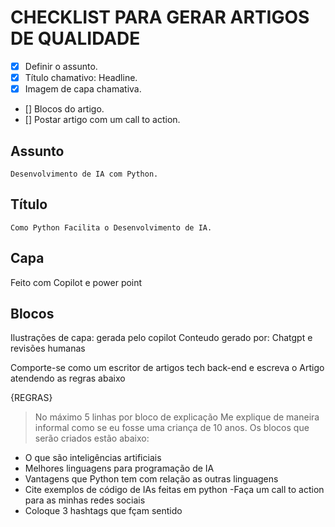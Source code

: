 # CHECKLIST PARA GERAR ARTIGOS DE QUALIDADE
- [X] Definir o assunto.
- [X] Título chamativo: Headline.
- [X] Imagem de capa chamativa.
- [] Blocos do artigo.
- [] Postar artigo com um call to action.

## Assunto
    Desenvolvimento de IA com Python.

## Título
    Como Python Facilita o Desenvolvimento de IA.

## Capa
Feito com Copilot e power point

## Blocos

Ilustrações de capa: gerada pelo copilot
Conteudo gerado por: Chatgpt e revisões humanas

Comporte-se como um escritor de artigos tech back-end e escreva o Artigo atendendo as regras abaixo

{REGRAS}
> No máximo 5 linhas por bloco de explicação
> Me explique de maneira informal como se eu fosse uma criança de 10 anos.
> Os blocos que serão criados estão abaixo:
- O que são inteligências artificiais
- Melhores linguagens para programação de IA
- Vantagens que Python tem com relação as outras linguagens
- Cite exemplos de código de IAs feitas em python
-Faça um call to action para as minhas redes sociais 
- Coloque 3 hashtags que fçam sentido